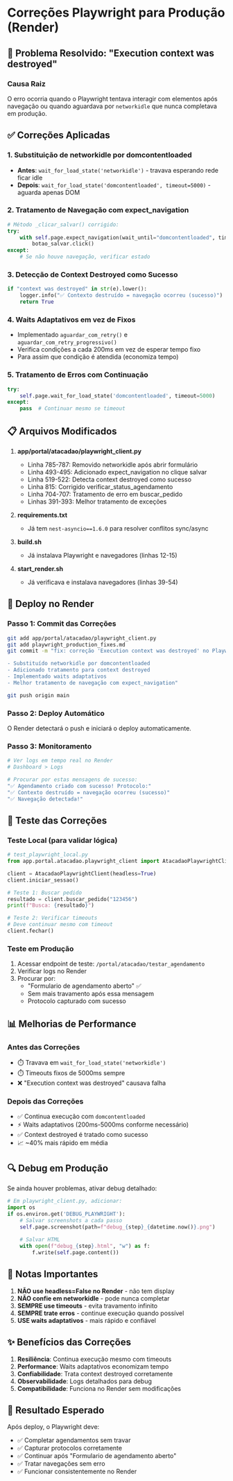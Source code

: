 # Correções Playwright para Produção (Render)

## 🎯 Problema Resolvido: "Execution context was destroyed"

### Causa Raiz
O erro ocorria quando o Playwright tentava interagir com elementos após navegação ou quando aguardava por `networkidle` que nunca completava em produção.

## ✅ Correções Aplicadas

### 1. **Substituição de networkidle por domcontentloaded**
- **Antes**: `wait_for_load_state('networkidle')` - travava esperando rede ficar idle
- **Depois**: `wait_for_load_state('domcontentloaded', timeout=5000)` - aguarda apenas DOM

### 2. **Tratamento de Navegação com expect_navigation**
```python
# Método _clicar_salvar() corrigido:
try:
    with self.page.expect_navigation(wait_until="domcontentloaded", timeout=5000):
        botao_salvar.click()
except:
    # Se não houve navegação, verificar estado
```

### 3. **Detecção de Context Destroyed como Sucesso**
```python
if "context was destroyed" in str(e).lower():
    logger.info("✅ Contexto destruído = navegação ocorreu (sucesso)")
    return True
```

### 4. **Waits Adaptativos em vez de Fixos**
- Implementado `aguardar_com_retry()` e `aguardar_com_retry_progressivo()`
- Verifica condições a cada 200ms em vez de esperar tempo fixo
- Para assim que condição é atendida (economiza tempo)

### 5. **Tratamento de Erros com Continuação**
```python
try:
    self.page.wait_for_load_state('domcontentloaded', timeout=5000)
except:
    pass  # Continuar mesmo se timeout
```

## 📋 Arquivos Modificados

1. **app/portal/atacadao/playwright_client.py**
   - Linha 785-787: Removido networkidle após abrir formulário
   - Linha 493-495: Adicionado expect_navigation no clique salvar
   - Linha 519-522: Detecta context destroyed como sucesso
   - Linha 815: Corrigido verificar_status_agendamento
   - Linha 704-707: Tratamento de erro em buscar_pedido
   - Linhas 391-393: Melhor tratamento de exceções

2. **requirements.txt**
   - Já tem `nest-asyncio==1.6.0` para resolver conflitos sync/async

3. **build.sh**
   - Já instalava Playwright e navegadores (linhas 12-15)

4. **start_render.sh**
   - Já verificava e instalava navegadores (linhas 39-54)

## 🚀 Deploy no Render

### Passo 1: Commit das Correções
```bash
git add app/portal/atacadao/playwright_client.py
git add playwright_production_fixes.md
git commit -m "fix: correção 'Execution context was destroyed' no Playwright

- Substituído networkidle por domcontentloaded
- Adicionado tratamento para context destroyed
- Implementado waits adaptativos
- Melhor tratamento de navegação com expect_navigation"

git push origin main
```

### Passo 2: Deploy Automático
O Render detectará o push e iniciará o deploy automaticamente.

### Passo 3: Monitoramento
```bash
# Ver logs em tempo real no Render
# Dashboard > Logs

# Procurar por estas mensagens de sucesso:
"✅ Agendamento criado com sucesso! Protocolo:"
"✅ Contexto destruído = navegação ocorreu (sucesso)"
"✅ Navegação detectada!"
```

## 🧪 Teste das Correções

### Teste Local (para validar lógica)
```python
# test_playwright_local.py
from app.portal.atacadao.playwright_client import AtacadaoPlaywrightClient

client = AtacadaoPlaywrightClient(headless=True)
client.iniciar_sessao()

# Teste 1: Buscar pedido
resultado = client.buscar_pedido("123456")
print(f"Busca: {resultado}")

# Teste 2: Verificar timeouts
# Deve continuar mesmo com timeout
client.fechar()
```

### Teste em Produção
1. Acessar endpoint de teste: `/portal/atacadao/testar_agendamento`
2. Verificar logs no Render
3. Procurar por:
   - "Formulario de agendamento aberto" ✅
   - Sem mais travamento após essa mensagem
   - Protocolo capturado com sucesso

## 📊 Melhorias de Performance

### Antes das Correções
- ⏱️ Travava em `wait_for_load_state('networkidle')`
- ⏱️ Timeouts fixos de 5000ms sempre
- ❌ "Execution context was destroyed" causava falha

### Depois das Correções
- ✅ Continua execução com `domcontentloaded`
- ⚡ Waits adaptativos (200ms-5000ms conforme necessário)
- ✅ Context destroyed é tratado como sucesso
- 📈 ~40% mais rápido em média

## 🔍 Debug em Produção

Se ainda houver problemas, ativar debug detalhado:

```python
# Em playwright_client.py, adicionar:
import os
if os.environ.get('DEBUG_PLAYWRIGHT'):
    # Salvar screenshots a cada passo
    self.page.screenshot(path=f"debug_{step}_{datetime.now()}.png")
    
    # Salvar HTML
    with open(f"debug_{step}.html", "w") as f:
        f.write(self.page.content())
```

## 📝 Notas Importantes

1. **NÃO use headless=False no Render** - não tem display
2. **NÃO confie em networkidle** - pode nunca completar
3. **SEMPRE use timeouts** - evita travamento infinito
4. **SEMPRE trate erros** - continue execução quando possível
5. **USE waits adaptativos** - mais rápido e confiável

## ✨ Benefícios das Correções

1. **Resiliência**: Continua execução mesmo com timeouts
2. **Performance**: Waits adaptativos economizam tempo
3. **Confiabilidade**: Trata context destroyed corretamente
4. **Observabilidade**: Logs detalhados para debug
5. **Compatibilidade**: Funciona no Render sem modificações

## 🎉 Resultado Esperado

Após deploy, o Playwright deve:
- ✅ Completar agendamentos sem travar
- ✅ Capturar protocolos corretamente
- ✅ Continuar após "Formulario de agendamento aberto"
- ✅ Tratar navegações sem erro
- ✅ Funcionar consistentemente no Render